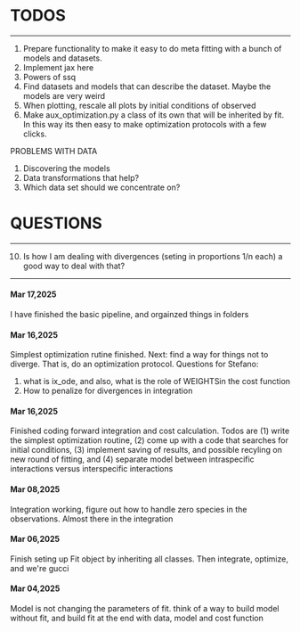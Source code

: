 # TODOS
--------------------------------------------------------------------
1. Prepare functionality to make it easy to do meta fitting with a bunch of models and datasets.
2. Implement jax here
3. Powers of ssq
4. Find datasets and models that can describe the dataset. Maybe the models are very weird
5. When plotting, rescale all plots by initial conditions of observed
6. Make aux_optimization.py a class of its own that will be inherited by fit. In this way its then easy to make optimization protocols with a few clicks.


PROBLEMS WITH DATA
1. Discovering the models
2. Data transformations that help?
3. Which data set should we concentrate on?

# QUESTIONS
---------------------------------------------------------------------
10. Is how I am dealing with divergences (seting in proportions 1/n each) a good way to deal with that?

--------------------------------------------------------------------
#### Mar 17,2025

I have finished the basic pipeline, and orgainzed things in folders

#### Mar 16,2025

Simplest optimization rutine finished. Next: find a way for things not to diverge. That is, do an optimization protocol.
Questions for Stefano: 
1. what is ix_ode, and also, what is the role of WEIGHTSin the cost function
2. How to penalize for divergences in integration

#### Mar 16,2025

Finished coding forward integration and cost calculation. 
Todos are (1) write the simplest optimization routine, (2) come up with a code that searches for initial conditions, (3) implement saving of results, and possible recyling on new round of fitting, and (4) separate model between intraspecific interactions versus interspecific interactions

#### Mar 08,2025

Integration working, figure out how to handle zero species in the observations. Almost there in the integration

#### Mar 06,2025

Finish seting up Fit object by inheriting all classes. Then integrate, optimize, and we're gucci

#### Mar 04,2025

Model is not changing the parameters of fit. think of a way to build model without fit, and build fit at the end with data, model and cost function

